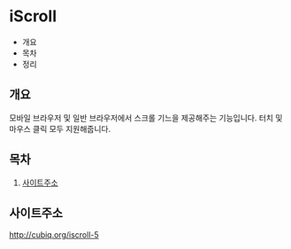 # iScroll

* 개요
* 목차
* 정리

## <a name='synopsis'><a name='synopsis'>개요</a>
모바일 브라우저 및 일반 브라우저에서 스크롤 기느을 제공해주는 기능입니다. 터치 및 마우스 클릭 모두 지원해줍니다.

## <a name='toc'><a name='toc'>목차</a>

  1. [사이트주소](#site_address)



## <a name='site_address'><a name='site_address'>사이트주소</a>
http://cubiq.org/iscroll-5



